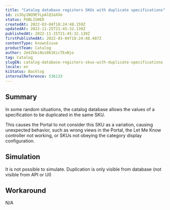 ```yaml
---
title: "Catalog database registers SKUs with duplicate specifications"
id: zs3Gy1NQ9EYLpAlQ3aXXe
status: PUBLISHED
createdAt: 2022-03-04T18:24:48.159Z
updatedAt: 2022-11-25T21:45:32.139Z
publishedAt: 2022-11-25T21:45:32.139Z
firstPublishedAt: 2022-03-04T18:24:48.487Z
contentType: knownIssue
productTeam: Catalog
author: 2mXZkbi0oi061KicTExNjo
tag: Catalog
slugEN: catalog-database-registers-skus-with-duplicate-specifications
locale: en
kiStatus: Backlog
internalReference: 536133
---
```


## Summary


In some random situations, the catalog database allows the values of a specification to be duplicated in the same SKU.

This causes the Portal to not consider this SKU as a variation, causing unexpected behavior, such as wrong views in the Portal, the Let Me Know controller not working, or SKUs not obeying the category display configuration.



## Simulation


It is not possible to simulate. Duplication is only visible from database (not visible from API or UI)



## Workaround


N/A

